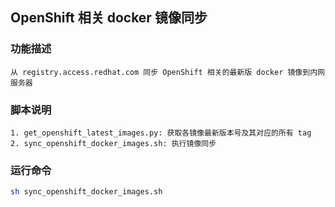## OpenShift 相关 docker 镜像同步

### 功能描述

    从 registry.access.redhat.com 同步 OpenShift 相关的最新版 docker 镜像到内网服务器

### 脚本说明

    1. get_openshift_latest_images.py: 获取各镜像最新版本号及其对应的所有 tag
    2. sync_openshift_docker_images.sh: 执行镜像同步

### 运行命令

```bash
sh sync_openshift_docker_images.sh
```
